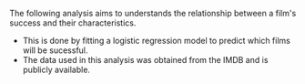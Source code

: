The following analysis aims to understands the relationship between a film's success and their characteristics. 
- This is done by fitting a logistic regression model to predict which films will be sucessful.
- The data used in this analysis was obtained from the IMDB and is publicly available.
  
